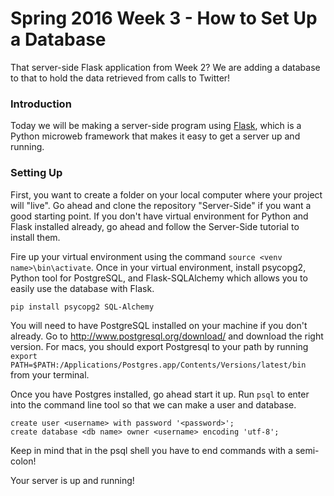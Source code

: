 # Spring 2016 Week 3 - How to Set Up a Database
That server-side Flask application from Week 2? We are adding a database to that to hold the data retrieved from calls to Twitter!

### Introduction
Today we will be making a server-side program using [Flask](http://flask.pocoo.org/ "Flask Site"), which is a Python microweb framework that makes it easy to get a server up and running.

### Setting Up

First, you want to create a folder on your local computer where your project will "live". Go ahead and clone the repository "Server-Side" if you want a good starting point. If you don't have virtual environment for Python and Flask installed already, go ahead and follow the Server-Side tutorial to install them. 

Fire up your virtual environment using the command `source <venv name>\bin\activate`. Once in your virtual environment, install psycopg2, Python tool for PostgreSQL, and Flask-SQLAlchemy which allows you to easily use the database with Flask. 
```
pip install psycopg2 SQL-Alchemy
```
You will need to have PostgreSQL installed on your machine if you don't already. Go to http://www.postgresql.org/download/ and download the right version.
For macs, you should export Postgresql to your path by running `export PATH=$PATH:/Applications/Postgres.app/Contents/Versions/latest/bin` from your terminal.

Once you have Postgres installed, go ahead start it up. Run `psql` to enter into the command line tool so that we can make a user and database. 
```
create user <username> with password '<password>';
create database <db name> owner <username> encoding 'utf-8';
```
Keep in mind that in the psql shell you have to end commands with a semi-colon!

Your server is up and running!

